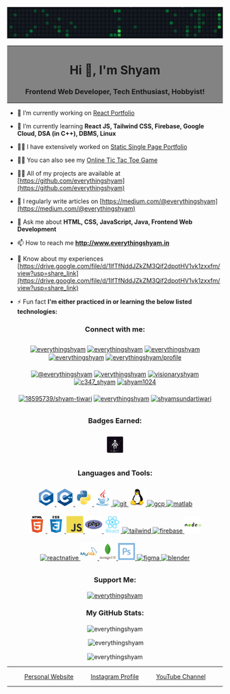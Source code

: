 <div>
<img src="./GitHubCommitsGraph_Oct2023.png" alt="My GitHub commits graph">
<div style="background-color:rgba(10,10,10,.5);">
<hr>
<h1 align="center">Hi 👋, I'm Shyam</h1>
<h3 align="center">Frontend Web Developer, Tech Enthusiast, Hobbyist!</h3>
<hr>
</div>

-   🔭 I’m currently working on [React Portfolio](https://github.com/everythingshyam/Portfolio-V2.0)

-   🌱 I’m currently learning **React JS, Tailwind CSS, Firebase, Google Cloud, DSA (in C++), DBMS, Linux**

-   👨‍💻 I have extensively worked on [Static Single Page Portfolio](https://github.com/everythingshyam/Portfolio)

-   👨‍💻 You can also see my [Online Tic Tac Toe Game](https://github.com/everythingshyam/TicTacToe)

-   👨‍💻 All of my projects are available at [https://github.com/everythingshyam](https://github.com/everythingshyam)

-   📝 I regularly write articles on [https://medium.com/@everythingshyam](https://medium.com/@everythingshyam)

-   💬 Ask me about **HTML, CSS, JavaScript, Java, Frontend Web Development**

-   📫 How to reach me **http://www.everythingshyam.in**

-   📄 Know about my experiences [https://drive.google.com/file/d/1IfTfNddJZkZM3Qif2dpotHV1vk1zxxfm/view?usp=share_link](https://drive.google.com/file/d/1IfTfNddJZkZM3Qif2dpotHV1vk1zxxfm/view?usp=share_link)

-   ⚡ Fun fact **I'm either practiced in or learning the below listed technologies:**

<h3 align="center">Connect with me:</h3>
<div style="" align="center">
<div style="padding: 10px 20px;">
<a href="https://instagram.com/everythingshyam" target="blank"><img align="center" src="https://raw.githubusercontent.com/rahuldkjain/github-profile-readme-generator/master/src/images/icons/Social/instagram.svg" alt="everythingshyam" height="30" width="40" /></a>
<a href="https://www.youtube.com/@everythingshyam" target="blank"><img align="center" src="https://raw.githubusercontent.com/rahuldkjain/github-profile-readme-generator/master/src/images/icons/Social/youtube.svg" alt="everythingshyam" height="30" width="40" /></a>
<a href="https://linkedin.com/in/everythingshyam" target="blank"><img align="center" src="https://raw.githubusercontent.com/rahuldkjain/github-profile-readme-generator/master/src/images/icons/Social/linked-in-alt.svg" alt="everythingshyam" height="30" width="40" /></a>
<a href="https://www.leetcode.com/everythingshyam" target="blank"><img align="center" src="https://raw.githubusercontent.com/rahuldkjain/github-profile-readme-generator/master/src/images/icons/Social/leet-code.svg" alt="everythingshyam" height="30" width="40" /></a>
<a href="https://auth.geeksforgeeks.org/user/everythingshyam/profile" target="blank"><img align="center" src="https://raw.githubusercontent.com/rahuldkjain/github-profile-readme-generator/master/src/images/icons/Social/geeks-for-geeks.svg" alt="everythingshyam/profile" height="30" width="40" /></a>
</div>
<div style="padding: 10px 20px;">
<a href="https://medium.com/@everythingshyam" target="blank"><img align="center" src="https://raw.githubusercontent.com/rahuldkjain/github-profile-readme-generator/master/src/images/icons/Social/medium.svg" alt="@everythingshyam" height="30" width="40" /></a>
<a href="https://twitter.com/verythingshyam" target="blank"><img align="center" src="https://raw.githubusercontent.com/rahuldkjain/github-profile-readme-generator/master/src/images/icons/Social/twitter.svg" alt="verythingshyam" height="30" width="40" /></a>
<a href="https://fb.com/visionaryshyam" target="blank"><img align="center" src="https://raw.githubusercontent.com/rahuldkjain/github-profile-readme-generator/master/src/images/icons/Social/facebook.svg" alt="visionaryshyam" height="30" width="40" /></a>
<a href="https://www.hackerrank.com/c347_shyam" target="blank"><img align="center" src="https://raw.githubusercontent.com/rahuldkjain/github-profile-readme-generator/master/src/images/icons/Social/hackerrank.svg" alt="c347_shyam" height="30" width="40" /></a>
<a href="https://www.codechef.com/users/shyam1024" target="blank"><img align="center" src="https://cdn.jsdelivr.net/npm/simple-icons@3.1.0/icons/codechef.svg" alt="shyam1024" height="30" width="40" /></a>
</div>
<div style="padding: 10px 20px;">
<a href="https://stackoverflow.com/users/18595739/shyam-tiwari" target="blank"><img align="center" src="https://raw.githubusercontent.com/rahuldkjain/github-profile-readme-generator/master/src/images/icons/Social/stack-overflow.svg" alt="18595739/shyam-tiwari" height="30" width="40" /></a>
<a href="https://codepen.io/everythingshyam" target="blank"><img align="center" src="https://raw.githubusercontent.com/rahuldkjain/github-profile-readme-generator/master/src/images/icons/Social/codepen.svg" alt="everythingshyam" height="30" width="40" /></a>
<a href="https://kaggle.com/shyamsundartiwari" target="blank"><img align="center" src="https://raw.githubusercontent.com/rahuldkjain/github-profile-readme-generator/master/src/images/icons/Social/kaggle.svg" alt="shyamsundartiwari" height="30" width="40" /></a>
</div>
</div>

<h3 align="center">Badges Earned:</h3>
<div align="center">
<div style="padding: 10px 20px;">
  <a href="https://www.holopin.io/userbadge/clnyoxrwx31830fmym2cyrpwo" target="_blank" rel="noreferer"> <img src="image.png" alt="Hactoberfest Registered Badge" width="40" height="40"/> </a>
</div>
</div>

<h3 align="center">Languages and Tools:</h3>
<div align="center">
<div style="padding: 10px 20px;">
<a href="https://www.cprogramming.com/" target="_blank" rel="noreferrer"> <img src="https://raw.githubusercontent.com/devicons/devicon/master/icons/c/c-original.svg" alt="c" width="40" height="40"/> </a> 
<a href="https://www.w3schools.com/cpp/" target="_blank" rel="noreferrer"> <img src="https://raw.githubusercontent.com/devicons/devicon/master/icons/cplusplus/cplusplus-original.svg" alt="cplusplus" width="40" height="40"/> </a> 
<a href="https://www.python.org" target="_blank" rel="noreferrer"> <img src="https://raw.githubusercontent.com/devicons/devicon/master/icons/python/python-original.svg" alt="python" width="40" height="40"/> </a> 
<a href="https://www.java.com" target="_blank" rel="noreferrer"> <img src="https://raw.githubusercontent.com/devicons/devicon/master/icons/java/java-original.svg" alt="java" width="40" height="40"/> </a> 
<a href="https://git-scm.com/" target="_blank" rel="noreferrer"> 
<img src="https://www.vectorlogo.zone/logos/git-scm/git-scm-icon.svg" alt="git" width="40" height="40"/> </a>
<a href="https://www.linux.org/" target="_blank" rel="noreferrer"> <img src="https://raw.githubusercontent.com/devicons/devicon/master/icons/linux/linux-original.svg" alt="linux" width="40" height="40"/> </a> 
<a href="https://cloud.google.com" target="_blank" rel="noreferrer"> <img src="https://www.vectorlogo.zone/logos/google_cloud/google_cloud-icon.svg" alt="gcp" width="40" height="40"/> </a> 
<a href="https://www.mathworks.com/" target="_blank" rel="noreferrer"> <img src="https://upload.wikimedia.org/wikipedia/commons/2/21/Matlab_Logo.png" alt="matlab" width="40" height="40"/> </a> 
</div>
<div style="padding: 10px 20px;">
<a href="https://www.w3.org/html/" target="_blank" rel="noreferrer"> <img src="https://raw.githubusercontent.com/devicons/devicon/master/icons/html5/html5-original-wordmark.svg" alt="html5" width="40" height="40"/> </a> 
<a href="https://www.w3schools.com/css/" target="_blank" rel="noreferrer"> <img src="https://raw.githubusercontent.com/devicons/devicon/master/icons/css3/css3-original-wordmark.svg" alt="css3" width="40" height="40"/> </a> 
<a href="https://developer.mozilla.org/en-US/docs/Web/JavaScript" target="_blank" rel="noreferrer"> <img src="https://raw.githubusercontent.com/devicons/devicon/master/icons/javascript/javascript-original.svg" alt="javascript" width="40" height="40"/> </a> 
<a href="https://www.php.net" target="_blank" rel="noreferrer"> <img src="https://raw.githubusercontent.com/devicons/devicon/master/icons/php/php-original.svg" alt="php" width="40" height="40"/> </a> 
<a href="https://reactjs.org/" target="_blank" rel="noreferrer"> <img src="https://raw.githubusercontent.com/devicons/devicon/master/icons/react/react-original-wordmark.svg" alt="react" width="40" height="40"/> </a> 
<a href="https://tailwindcss.com/" target="_blank" rel="noreferrer"> <img src="https://www.vectorlogo.zone/logos/tailwindcss/tailwindcss-icon.svg" alt="tailwind" width="40" height="40"/> </a> 
<a href="https://firebase.google.com/" target="_blank" rel="noreferrer"> <img src="https://www.vectorlogo.zone/logos/firebase/firebase-icon.svg" alt="firebase" width="40" height="40"/> </a> 
<a href="https://nodejs.org" target="_blank" rel="noreferrer"> <img src="https://raw.githubusercontent.com/devicons/devicon/master/icons/nodejs/nodejs-original-wordmark.svg" alt="nodejs" width="40" height="40"/> </a> 
</div>
<div style="padding: 10px 20px;">
<a href="https://reactnative.dev/" target="_blank" rel="noreferrer"> <img src="https://reactnative.dev/img/header_logo.svg" alt="reactnative" width="40" height="40"/> </a>
<a href="https://www.mysql.com/" target="_blank" rel="noreferrer"> <img src="https://raw.githubusercontent.com/devicons/devicon/master/icons/mysql/mysql-original-wordmark.svg" alt="mysql" width="40" height="40"/> </a> 
<a href="https://www.mongodb.com/" target="_blank" rel="noreferrer"> <img src="https://raw.githubusercontent.com/devicons/devicon/master/icons/mongodb/mongodb-original-wordmark.svg" alt="mongodb" width="40" height="40"/> </a> 
<a href="https://www.photoshop.com/en" target="_blank" rel="noreferrer"> <img src="https://raw.githubusercontent.com/devicons/devicon/master/icons/photoshop/photoshop-line.svg" alt="photoshop" width="40" height="40"/> </a> 
<a href="https://www.figma.com/" target="_blank" rel="noreferrer"> <img src="https://www.vectorlogo.zone/logos/figma/figma-icon.svg" alt="figma" width="40" height="40"/> </a> 
<a href="https://www.blender.org/" target="_blank" rel="noreferrer"> 
<img src="https://download.blender.org/branding/community/blender_community_badge_white.svg" alt="blender" width="40" height="40"/> </a> 
</div>
</div>

<h3 align="center">Support Me:</h3>
<p align="center"><a href="https://www.buymeacoffee.com/everythingshyam"> <img align="center" src="https://cdn.buymeacoffee.com/buttons/v2/default-yellow.png" height="50" width="210" alt="everythingshyam" /></a></p>

<h3 align="center">My GitHub Stats:</h3>

<p align="center"><img align="center" src="https://github-readme-stats.vercel.app/api/top-langs?username=everythingshyam&show_icons=true&locale=en&layout=compact" alt="everythingshyam" /></p>

<p align="center">&nbsp;<img align="center" src="https://github-readme-stats.vercel.app/api?username=everythingshyam&show_icons=true&locale=en" alt="everythingshyam" /></p>

<p align="center"><img align="center" src="https://github-readme-streak-stats.herokuapp.com/?user=everythingshyam&" alt="everythingshyam" /></p>
<hr>
<div style="display: flex; justify-content: space-evenly;" align="center">
<a href="http://www.everythingshyam.in" target="blank">Personal Website</a>
<a href="https://www.instagram.com/everythingshyam" target="blank">Instagram Profile</a>
<a href="http://www.youtube.com/@everythingshyam" target="blank">YouTube Channel</a>
</div>
<hr>
</div>
